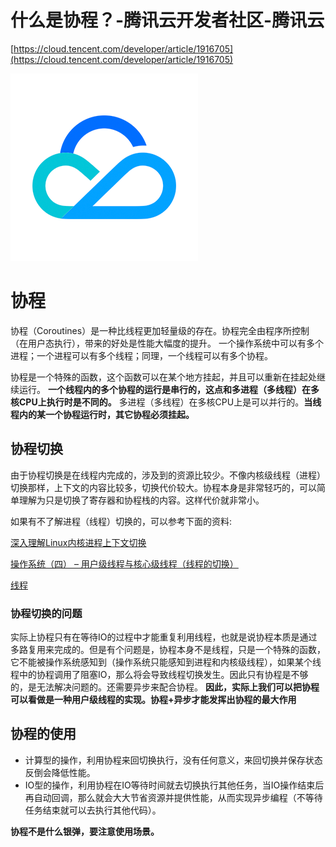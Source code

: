 # 什么是协程？-腾讯云开发者社区-腾讯云

[https://cloud.tencent.com/developer/article/1916705](https://cloud.tencent.com/developer/article/1916705)

![cloud.png](%E4%BB%80%E4%B9%88%E6%98%AF%E5%8D%8F%E7%A8%8B%EF%BC%9F-%E8%85%BE%E8%AE%AF%E4%BA%91%E5%BC%80%E5%8F%91%E8%80%85%E7%A4%BE%E5%8C%BA-%E8%85%BE%E8%AE%AF%E4%BA%91%20870e3b22da7b46dd97a381826b7d2323/cloud.png)

# 协程

协程（Coroutines）是一种比线程更加轻量级的存在。协程完全由程序所控制（在用户态执行），带来的好处是性能大幅度的提升。
 一个操作系统中可以有多个进程；一个进程可以有多个线程；同理，一个线程可以有多个协程。

协程是一个特殊的函数，这个函数可以在某个地方挂起，并且可以重新在挂起处继续运行。
 **一个线程内的多个协程的运行是串行的，这点和多进程（多线程）在多核CPU上执行时是不同的。** 多进程（多线程）在多核CPU上是可以并行的。**当线程内的某一个协程运行时，其它协程必须挂起。**

## 协程切换

由于协程切换是在线程内完成的，涉及到的资源比较少。不像内核级线程（进程）切换那样，上下文的内容比较多，切换代价较大。协程本身是非常轻巧的，可以简单理解为只是切换了寄存器和协程栈的内容。这样代价就非常小。

如果有不了解进程（线程）切换的，可以参考下面的资料:

[深入理解Linux内核进程上下文切换](https://cloud.tencent.com/developer/tools/blog-entry?target=https%3A%2F%2Fblog.csdn.net%2F21cnbao%2Farticle%2Fdetails%2F108860584)

[操作系统（四） – 用户级线程与核心级线程（线程的切换）](https://cloud.tencent.com/developer/tools/blog-entry?target=https%3A%2F%2Fblog.csdn.net%2Fwilliamgavin%2Farticle%2Fdetails%2F83062645)

[线程](https://cloud.tencent.com/developer/tools/blog-entry?target=https%3A%2F%2Fblog.csdn.net%2Fzy010101%2Farticle%2Fdetails%2F83547157)

### 协程切换的问题

实际上协程只有在等待IO的过程中才能重复利用线程，也就是说协程本质是通过多路复用来完成的。但是有个问题是，协程本身不是线程，只是一个特殊的函数，它不能被操作系统感知到（操作系统只能感知到进程和内核级线程），如果某个线程中的协程调用了阻塞IO，那么将会导致线程切换发生。因此只有协程是不够的，是无法解决问题的。还需要异步来配合协程。
 **因此，实际上我们可以把协程可以看做是一种用户级线程的实现。协程+异步才能发挥出协程的最大作用**

## 协程的使用

- 计算型的操作，利用协程来回切换执行，没有任何意义，来回切换并保存状态 反倒会降低性能。
- IO型的操作，利用协程在IO等待时间就去切换执行其他任务，当IO操作结束后再自动回调，那么就会大大节省资源并提供性能，从而实现异步编程（不等待任务结束就可以去执行其他代码）。

**协程不是什么银弹，要注意使用场景。**